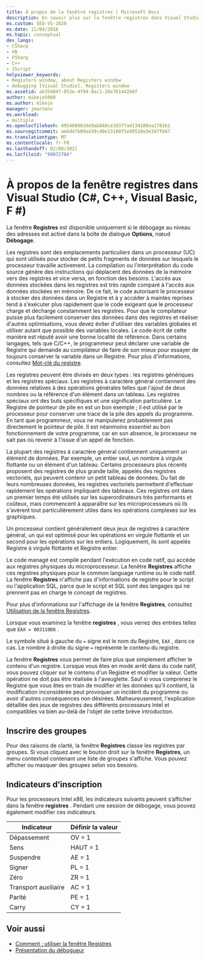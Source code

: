 ```yaml
---
title: À propos de la fenêtre registres | Microsoft Docs
description: En savoir plus sur la fenêtre registres dans Visual Studio, qui est disponible uniquement si le débogage au niveau de l’adresse est activé dans la boîte de dialogue Options, nœud Débogage.
ms.custom: SEO-VS-2020
ms.date: 11/04/2016
ms.topic: conceptual
dev_langs:
- CSharp
- VB
- FSharp
- C++
- JScript
helpviewer_keywords:
- Registers window, about Registers window
- debugging [Visual Studio], Registers window
ms.assetid: ab354047-053e-4f94-8ac1-26e761442b6f
author: mikejo5000
ms.author: mikejo
manager: jmartens
ms.workload:
- multiple
ms.openlocfilehash: 495468003de9ab848ce3d3ffad134108ea1781b1
ms.sourcegitcommit: ae6d47b09a439cd0e13180f5e89510e3e347fd47
ms.translationtype: MT
ms.contentlocale: fr-FR
ms.lasthandoff: 02/08/2021
ms.locfileid: "99872766"
---
```

# <a name="about-the-registers-window-in-visual-studio-c-c-visual-basic-f"></a>À propos de la fenêtre registres dans Visual Studio (C#, C++, Visual Basic, F #)

La fenêtre **Registres** est disponible uniquement si le débogage au niveau des adresses est activé dans la boîte de dialogue **Options**, nœud **Débogage**.

 Les registres sont des emplacements particuliers dans un processeur (UC) qui sont utilisés pour stocker de petits fragments de données sur lesquels le processeur travaille activement. La compilation ou l'interprétation du code source génère des instructions qui déplacent des données de la mémoire vers des registres et vice versa, en fonction des besoins. L'accès aux données stockées dans les registres est très rapide comparé à l'accès aux données stockées en mémoire. De ce fait, le code autorisant le processeur à stocker des données dans un Registre et à y accéder à maintes reprises tend à s'exécuter plus rapidement que le code exigeant que le processeur charge et décharge constamment les registres. Pour que le compilateur puisse plus facilement conserver des données dans des registres et réaliser d'autres optimisations, vous devez éviter d'utiliser des variables globales et utiliser autant que possible des variables locales. Le code écrit de cette manière est réputé avoir une bonne localité de référence. Dans certains langages, tels que C/C++, le programmeur peut déclarer une variable de Registre qui demande au compilateur de faire de son mieux pour essayer de toujours conserver la variable dans un Registre. Pour plus d'informations, consultez [Mot-clé du registre](/previous-versions/482s4fy9(v=vs.140)).

 Les registres peuvent être divisés en deux types : les registres génériques et les registres spéciaux. Les registres à caractère général contiennent des données relatives à des opérations générales telles que l'ajout de deux nombres ou la référence d'un élément dans un tableau. Les registres spéciaux ont des buts spécifiques et une signification particulière. Le Registre de pointeur de pile en est un bon exemple ; il est utilisé par le processeur pour conserver une trace de la pile des appels du programme. En tant que programmeur, vous ne manipulerez probablement pas directement le pointeur de pile. Il est néanmoins essentiel au bon fonctionnement de votre programme, car en son absence, le processeur ne sait pas où revenir à l'issue d'un appel de fonction.

 La plupart des registres à caractère général contiennent uniquement un élément de données. Par exemple, un entier seul, un nombre à virgule flottante ou un élément d'un tableau. Certains processeurs plus récents proposent des registres de plus grande taille, appelés des registres vectoriels, qui peuvent contenir un petit tableau de données. Du fait de leurs nombreuses données, les registres vectoriels permettent d'effectuer rapidement les opérations impliquant des tableaux. Ces registres ont dans un premier temps été utilisés sur les superordinateurs très performants et coûteux, mais commencent à apparaître sur les microprocesseurs où ils s'avèrent tout particulièrement utiles dans les opérations complexes sur les graphiques.

 Un processeur contient généralement deux jeux de registres à caractère général, un qui est optimisé pour les opérations en virgule flottante et un second pour les opérations sur les entiers. Logiquement, ils sont appelés Registre à virgule flottante et Registre entier.

 Le code managé est compilé pendant l'exécution en code natif, qui accède aux registres physiques du microprocesseur. La fenêtre **Registres** affiche ces registres physiques pour le common language runtime ou le code natif. La fenêtre **Registres** n'affiche pas d'informations de registre pour le script ou l'application SQL, parce que le script et SQL sont des langages qui ne prennent pas en charge le concept de registres.

 Pour plus d'informations sur l'affichage de la fenêtre **Registres**, consultez [Utilisation de la fenêtre Registres](../debugger/how-to-use-the-registers-window.md).

 Lorsque vous examinez la fenêtre **registres** , vous verrez des entrées telles que `EAX = 003110D8` .

 Le symbole situé à gauche du `=` signe est le nom du Registre, `EAX` , dans ce cas. Le nombre à droite du signe `=` représente le contenu du registre.

 La fenêtre **Registres** vous permet de faire plus que simplement afficher le contenu d'un registre. Lorsque vous êtes en mode arrêt dans du code natif, vous pouvez cliquer sur le contenu d'un Registre et modifier la valeur. Cette opération ne doit pas être réalisée à l'aveuglette. Sauf si vous comprenez le Registre que vous êtes en train de modifier et les données qu'il contient, la modification inconsidérée peut provoquer un incident du programme ou avoir d'autres conséquences non désirées. Malheureusement, l'explication détaillée des jeux de registres des différents processeurs Intel et compatibles va bien au-delà de l'objet de cette brève introduction.

## <a name="register-groups"></a>Inscrire des groupes

Pour des raisons de clarté, la fenêtre **Registres** classe les registres par groupes. Si vous cliquez avec le bouton droit sur la fenêtre **Registres**, un menu contextuel contenant une liste de groupes s'affiche. Vous pouvez afficher ou masquer des groupes selon vos besoins.

## <a name="register-flags"></a>Indicateurs d’inscription

Pour les processeurs Intel x86, les indicateurs suivants peuvent s’afficher dans la fenêtre **registres** . Pendant une session de débogage, vous pouvez également modifier ces indicateurs.

|Indicateur|Définir la valeur|
|-|-|
|Dépassement|OV = 1|
|Sens|HAUT = 1|
|Suspendre|AE = 1|
|Signer|PL = 1|
|Zéro|ZR = 1|
|Transport auxiliaire|AC = 1|
|Parité|PE = 1|
|Carry|CY = 1|

## <a name="see-also"></a>Voir aussi
- [Comment : utiliser la fenêtre Registres](../debugger/how-to-use-the-registers-window.md)
- [Présentation du débogueur](../debugger/debugger-feature-tour.md)